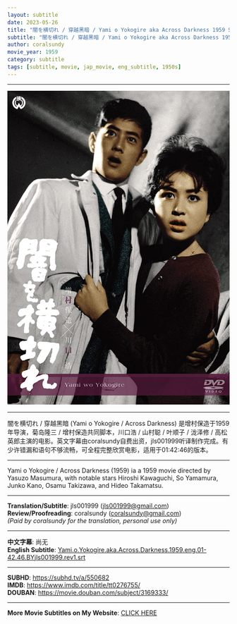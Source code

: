```yaml
---
layout: subtitle
date: 2023-05-26
title: "闇を横切れ / 穿越黑暗 / Yami o Yokogire aka Across Darkness 1959 Subtitle (English)"
subtitle: "闇を横切れ / 穿越黑暗 / Yami o Yokogire aka Across Darkness 1959 Subtitle (English)"
author: coralsundy
movie_year: 1959
category: subtitle
tags: [subtitle, movie, jap_movie, eng_subtitle, 1950s]
---
```


------

<img src="../assets/tt0276755.jpg" alt="tt0276755_cover_art" />

------

闇を横切れ / 穿越黑暗 (Yami o Yokogire / Across Darkness) 是增村保造于1959年导演，菊岛隆三 / 增村保造共同脚本，川口浩 / 山村聪 / 叶顺子 / 泷泽修 / 高松英郎主演的电影。英文字幕由coralsundy自费出资，jls001999听译制作完成。有少许错漏和语句不够流畅，可全程完整欣赏电影，适用于01:42:46的版本。

------

Yami o Yokogire / Across Darkness (1959) ia a 1959 movie directed by Yasuzo Masumura, with notable stars Hiroshi Kawaguchi, So Yamamura, Junko Kano, Osamu Takizawa, and Hideo Takamatsu.

------

**Translation/Subtitle**: jls001999 (jls001999@gmail.com)<br>
**Review/Proofreading**: coralsundy (coralsundy@gmail.com)<br>
*(Paid by coralsundy for the translation, personal use only)*

------

**中文字幕**: 尚无<br>
**English Subtitle**: [Yami.o.Yokogire.aka.Across.Darkness.1959.eng.01-42.46.BYjls001999.rev1.srt](../subtitles/Yami.o.Yokogire.aka.Across.Darkness.1959.eng.01-42.46.BYjls001999.rev1.srt)

------

**SUBHD**: <https://subhd.tv/a/550682><br>
**IMDB**: <https://www.imdb.com/title/tt0276755/><br>
**DOUBAN**: <https://movie.douban.com/subject/3169333/>

------

**More Movie Subtitles on My Website**: <a href='{% post_url 2021-01-10-subtitles-summary-list %}'>CLICK HERE</a>


